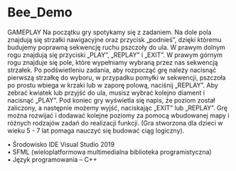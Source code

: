 # Bee_Demo
GAMEPLAY Na początku gry spotykamy się z zadaniem. 
Na dole pola znajdują się strzałki nawigacyjne oraz przycisk „podnieś”, dzięki któremu budujemy poprawną sekwencję ruchu pszczoły do ula.
W prawym dolnym rogu znajdują się przyciski „PLAY”, „REPLAY” i „EXIT”. 
W prawym górnym rogu znajduje się pole, które wypełniamy wybraną przez nas sekwencją strzałek. 
Po podświetleniu zadania, aby rozpocząć grę należy nacisnąć pierwszą strzałkę do wyboru, w przypadku pomyłki w sekwencji, 
pszczoła po prostu wbiega w krzaki lub w zaporę polową, naciśnij „REPLAY”. Aby zebrać kwiatek lub przyjść do ula, musisz wybrać kolejno diament i nacisnąć „PLAY”. 
Pod koniec gry wyświetla się napis, że poziom został zaliczony, a następnie możemy wyjść, naciskając „EXIT” lub „REPLAY”. 
Grę można rozwijać i dodawać kolejne poziomy za pomocą wbudowanej mapy i różnych rodzajów zadań do realizacji funkcji. 
(Gra stworzona dla dzieci w wieku 5 - 7 lat pomaga nauczyć się budować ciąg logiczny).


•	Środowisko IDE Visual Studio 2019<br />
•	SFML (wieloplatformowa multimedialna biblioteka programistyczna)<br />
•	Język programowania – C++ <br />
